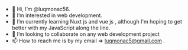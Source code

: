 - 👋 Hi, I’m @luqmonac56.
- 👀 I’m interested in web development.
- 🌱 I’m currently learning Nuxt js and vue js , although I'm hoping to get better with my JavaScript along the line. 
- 💞️ I’m looking to collaborate on any web development project
- 📫 How to reach me is by my email => luqmonac5@gmail.com .

<!---
luqmonac56/luqmonac56 is a ✨ special ✨ repository because its `README.md` (this file) appears on your GitHub profile.
You can click the Preview link to take a look at your changes.
--->
